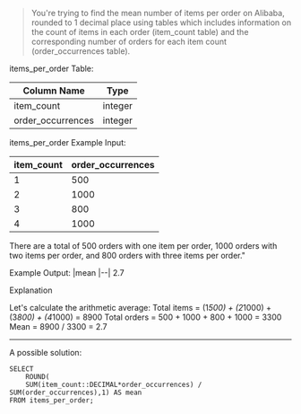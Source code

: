 
> You're trying to find the mean number of items per order on Alibaba, rounded to 1 decimal place using tables which includes information on the count of items in each order (item_count table) and the corresponding number of orders for each item count (order_occurrences table).

items_per_order Table:

Column Name |	Type
| --|--|
item_count	|integer
order_occurrences	|integer


items_per_order Example Input:

item_count	|order_occurrences
| -- | -- |
1	|500
2	|1000
3	|800
4	|1000

There are a total of 500 orders with one item per order, 1000 orders with two items per order, and 800 orders with three items per order."

Example Output:
|mean
|--|
2.7

Explanation

Let's calculate the arithmetic average:
Total items = (1*500) + (2*1000) + (3*800) + (4*1000) = 8900
Total orders = 500 + 1000 + 800 + 1000 = 3300
Mean = 8900 / 3300 = 2.7

***

A possible solution:
```
SELECT 
    ROUND(
    SUM(item_count::DECIMAL*order_occurrences) / SUM(order_occurrences),1) AS mean
FROM items_per_order;
```